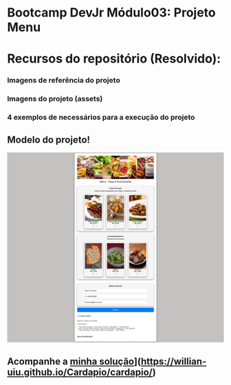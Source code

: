 # Bootcamp DevJr Módulo03: Projeto Menu

# Recursos do repositório (Resolvido):

### Imagens de referência do projeto
### Imagens do projeto (assets)
### 4 exemplos de necessários para a execução do projeto

## Modelo do projeto! 
![alt text](Modulo3-Projeto-Menu-2.jpeg)

## Acompanhe a [minha solução]([cardapio/index.html)](https://willian-uiu.github.io/Cardapio/cardapio/)
